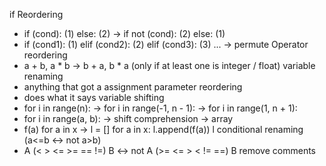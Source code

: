 if Reordering
- if (cond): (1) else: (2)
 -> if not (cond): (2) else: (1)
- if (cond1): (1) elif (cond2): (2) elif (cond3): (3) ...
 -> permute
Operator reordering
- a + b, a * b
 -> b + a, b * a
 (only if at least one is integer / float)
variable renaming
- anything that got a assignment
parameter reordering
- does what it says
variable shifting
- for i in range(n):
 -> for i in range(-1, n - 1):
 -> for i in range(1, n + 1):
- for i in range(a, b):
 -> shift
comprehension -> array
- f(a) for a in x
 -> l = []
    for a in x:
      l.append(f(a))
    l
conditional renaming (a<=b <-> not a>b)
- A (< > <= >= == !=) B <-> not A (>= <= > < != ==) B
remove comments
